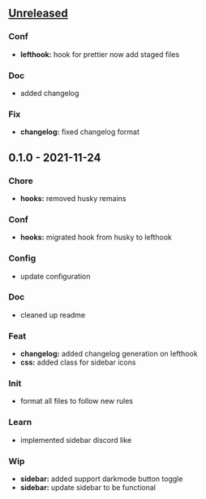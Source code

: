 <a name="unreleased"></a>
## [Unreleased]

### Conf
- **lefthook:** hook for prettier now add staged files

### Doc
- added changelog

### Fix
- **changelog:** fixed changelog format


<a name="0.1.0"></a>
## 0.1.0 - 2021-11-24
### Chore
- **hooks:** removed husky remains

### Conf
- **hooks:** migrated hook from husky to lefthook

### Config
- update configuration

### Doc
- cleaned up readme

### Feat
- **changelog:** added changelog generation on lefthook
- **css:** added class for sidebar icons

### Init
- format all files to follow new rules

### Learn
- implemented sidebar discord like

### Wip
- **sidebar:** added support darkmode button toggle
- **sidebar:** update sidebar to be functional


[Unreleased]: https://github.com/tigorlazuardi/at-home/compare/0.1.0...HEAD
